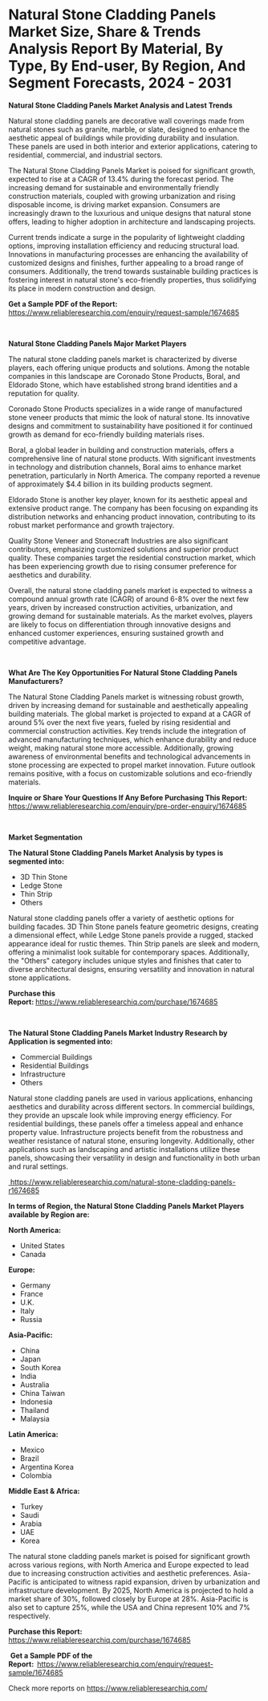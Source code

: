 <p><h1>Natural Stone Cladding Panels Market Size, Share & Trends Analysis Report By Material, By Type, By End-user, By Region, And Segment Forecasts, 2024 - 2031</h1></p><p><strong>Natural Stone Cladding Panels Market Analysis and Latest Trends</strong></p>
<p><p>Natural stone cladding panels are decorative wall coverings made from natural stones such as granite, marble, or slate, designed to enhance the aesthetic appeal of buildings while providing durability and insulation. These panels are used in both interior and exterior applications, catering to residential, commercial, and industrial sectors.</p><p>The Natural Stone Cladding Panels Market is poised for significant growth, expected to rise at a CAGR of 13.4% during the forecast period. The increasing demand for sustainable and environmentally friendly construction materials, coupled with growing urbanization and rising disposable income, is driving market expansion. Consumers are increasingly drawn to the luxurious and unique designs that natural stone offers, leading to higher adoption in architecture and landscaping projects.</p><p>Current trends indicate a surge in the popularity of lightweight cladding options, improving installation efficiency and reducing structural load. Innovations in manufacturing processes are enhancing the availability of customized designs and finishes, further appealing to a broad range of consumers. Additionally, the trend towards sustainable building practices is fostering interest in natural stone's eco-friendly properties, thus solidifying its place in modern construction and design.</p></p>
<p><strong>Get a Sample PDF of the Report:&nbsp;</strong> <a href="https://www.reliableresearchiq.com/enquiry/request-sample/1674685?utm_campaign=99&utm_medium=2&utm_source=Github&utm_content=ia&utm_term=28122024&utm_id=natural-stone-cladding-panels">https://www.reliableresearchiq.com/enquiry/request-sample/1674685</a></p>
<p>&nbsp;</p>
<p><strong>Natural Stone Cladding Panels Major Market Players</strong></p>
<p><p>The natural stone cladding panels market is characterized by diverse players, each offering unique products and solutions. Among the notable companies in this landscape are Coronado Stone Products, Boral, and Eldorado Stone, which have established strong brand identities and a reputation for quality.</p><p>Coronado Stone Products specializes in a wide range of manufactured stone veneer products that mimic the look of natural stone. Its innovative designs and commitment to sustainability have positioned it for continued growth as demand for eco-friendly building materials rises.</p><p>Boral, a global leader in building and construction materials, offers a comprehensive line of natural stone products. With significant investments in technology and distribution channels, Boral aims to enhance market penetration, particularly in North America. The company reported a revenue of approximately $4.4 billion in its building products segment.</p><p>Eldorado Stone is another key player, known for its aesthetic appeal and extensive product range. The company has been focusing on expanding its distribution networks and enhancing product innovation, contributing to its robust market performance and growth trajectory.</p><p>Quality Stone Veneer and Stonecraft Industries are also significant contributors, emphasizing customized solutions and superior product quality. These companies target the residential construction market, which has been experiencing growth due to rising consumer preference for aesthetics and durability.</p><p>Overall, the natural stone cladding panels market is expected to witness a compound annual growth rate (CAGR) of around 6-8% over the next few years, driven by increased construction activities, urbanization, and growing demand for sustainable materials. As the market evolves, players are likely to focus on differentiation through innovative designs and enhanced customer experiences, ensuring sustained growth and competitive advantage.</p></p>
<p>&nbsp;</p>
<p><strong>What Are The Key Opportunities For Natural Stone Cladding Panels Manufacturers?</strong></p>
<p><p>The Natural Stone Cladding Panels market is witnessing robust growth, driven by increasing demand for sustainable and aesthetically appealing building materials. The global market is projected to expand at a CAGR of around 5% over the next five years, fueled by rising residential and commercial construction activities. Key trends include the integration of advanced manufacturing techniques, which enhance durability and reduce weight, making natural stone more accessible. Additionally, growing awareness of environmental benefits and technological advancements in stone processing are expected to propel market innovation. Future outlook remains positive, with a focus on customizable solutions and eco-friendly materials.</p></p>
<p><strong>Inquire or Share Your Questions If Any Before Purchasing This Report:</strong> <a href="https://www.reliableresearchiq.com/enquiry/pre-order-enquiry/1674685?utm_campaign=99&utm_medium=2&utm_source=Github&utm_content=ia&utm_term=28122024&utm_id=natural-stone-cladding-panels">https://www.reliableresearchiq.com/enquiry/pre-order-enquiry/1674685</a></p>
<p>&nbsp;</p>
<p><strong>Market Segmentation</strong></p>
<p><strong>The Natural Stone Cladding Panels Market Analysis by types is segmented into:</strong></p>
<p><ul><li>3D Thin Stone</li><li>Ledge Stone</li><li>Thin Strip</li><li>Others</li></ul></p>
<p><p>Natural stone cladding panels offer a variety of aesthetic options for building facades. 3D Thin Stone panels feature geometric designs, creating a dimensional effect, while Ledge Stone panels provide a rugged, stacked appearance ideal for rustic themes. Thin Strip panels are sleek and modern, offering a minimalist look suitable for contemporary spaces. Additionally, the "Others" category includes unique styles and finishes that cater to diverse architectural designs, ensuring versatility and innovation in natural stone applications.</p></p>
<p><strong>Purchase this Report:&nbsp;</strong><a href="https://www.reliableresearchiq.com/purchase/1674685?utm_campaign=99&utm_medium=2&utm_source=Github&utm_content=ia&utm_term=28122024&utm_id=natural-stone-cladding-panels">https://www.reliableresearchiq.com/purchase/1674685</a></p>
<p>&nbsp;</p>
<p><strong>The Natural Stone Cladding Panels Market Industry Research by Application is segmented into:</strong></p>
<p><ul><li>Commercial Buildings</li><li>Residential Buildings</li><li>Infrastructure</li><li>Others</li></ul></p>
<p><p>Natural stone cladding panels are used in various applications, enhancing aesthetics and durability across different sectors. In commercial buildings, they provide an upscale look while improving energy efficiency. For residential buildings, these panels offer a timeless appeal and enhance property value. Infrastructure projects benefit from the robustness and weather resistance of natural stone, ensuring longevity. Additionally, other applications such as landscaping and artistic installations utilize these panels, showcasing their versatility in design and functionality in both urban and rural settings.</p></p>
<p><a href="https://www.reliableresearchiq.com/natural-stone-cladding-panels-r1674685?utm_campaign=99&utm_medium=2&utm_source=Github&utm_content=ia&utm_term=28122024&utm_id=natural-stone-cladding-panels">&nbsp;https://www.reliableresearchiq.com/natural-stone-cladding-panels-r1674685</a></p>
<p><strong>In terms of Region, the Natural Stone Cladding Panels Market Players available by Region are:</strong></p>
<p>
    <p> <strong> North America: </strong>
        <ul>
            <li>United States</li>
            <li>Canada</li>
        </ul>
        </p> 
    <p> <strong> Europe: </strong>
        <ul>
            <li>Germany</li>
            <li>France</li>
            <li>U.K.</li>
            <li>Italy</li>
            <li>Russia</li>
        </ul>
        </p> 
    <p> <strong> Asia-Pacific: </strong>
        <ul>
            <li>China</li>
            <li>Japan</li>
            <li>South Korea</li>
            <li>India</li>
            <li>Australia</li>
            <li>China Taiwan</li>
            <li>Indonesia</li>
            <li>Thailand</li>
            <li>Malaysia</li>
        </ul>
        </p> 
    <p> <strong> Latin America: </strong>
        <ul>
            <li>Mexico</li>
            <li>Brazil</li>
            <li>Argentina Korea</li>
            <li>Colombia</li>
        </ul>
        </p> 
    <p> <strong> Middle East & Africa: </strong>
        <ul>
            <li>Turkey</li>
            <li>Saudi</li>
            <li>Arabia</li>
            <li>UAE</li>
            <li>Korea</li>
        </ul>
    </p>
    </p>
<p><p>The natural stone cladding panels market is poised for significant growth across various regions, with North America and Europe expected to lead due to increasing construction activities and aesthetic preferences. Asia-Pacific is anticipated to witness rapid expansion, driven by urbanization and infrastructure development. By 2025, North America is projected to hold a market share of 30%, followed closely by Europe at 28%. Asia-Pacific is also set to capture 25%, while the USA and China represent 10% and 7% respectively.</p></p>
<p><strong>Purchase this Report: </strong><a href="https://www.reliableresearchiq.com/purchase/1674685?utm_campaign=99&utm_medium=2&utm_source=Github&utm_content=ia&utm_term=28122024&utm_id=natural-stone-cladding-panels">https://www.reliableresearchiq.com/purchase/1674685</a></p>
<p>&nbsp;<strong>Get a Sample PDF of the Report:&nbsp;&nbsp;</strong><a href="https://www.reliableresearchiq.com/enquiry/request-sample/1674685?utm_campaign=99&utm_medium=2&utm_source=Github&utm_content=ia&utm_term=28122024&utm_id=natural-stone-cladding-panels">https://www.reliableresearchiq.com/enquiry/request-sample/1674685</a></p>
<p><strong></strong></p>
<p>Check more reports on <a href="https://www.reliableresearchiq.com/?utm_campaign=99&utm_medium=2&utm_source=Github&utm_content=ia&utm_term=28122024&utm_id=natural-stone-cladding-panels">https://www.reliableresearchiq.com/</a></p>